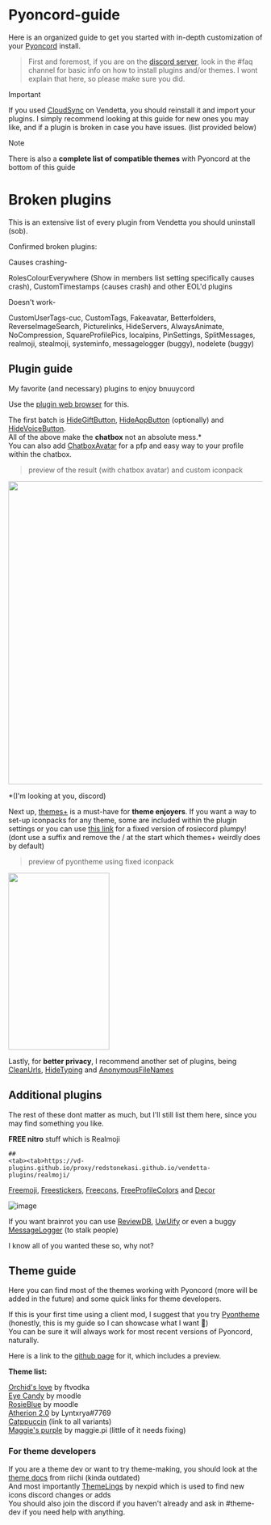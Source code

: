 # Pyoncord-guide
Here is an organized guide to get you started with in-depth customization of your [Pyoncord](https://github.com/pyoncord/Bunny) install.

> First and foremost, if you are on the [discord server](https://discord.gg/pyoncord), look in the #faq channel for basic info on how to install plugins and/or themes. I wont explain that here, so please make sure you did.

> [!IMPORTANT]
> If you used [CloudSync](https://vd-plugins.github.io/proxy/vendetta.nexpid.xyz/cloud-sync/) on Vendetta, you should reinstall it and import your plugins. I simply recommend looking at this guide for new ones you may like, and if a plugin is broken in case you have issues. (list provided below)

> [!NOTE] 
> There is also a **complete list of compatible themes** with Pyoncord at the bottom of this  guide

# Broken plugins
This is an extensive list of every plugin from Vendetta you should uninstall (sob).

Confirmed broken plugins:


Causes crashing-

RolesColourEverywhere (Show in members list setting specifically causes crash), CustomTimestamps (causes crash) and other EOL'd plugins

Doesn't work-

CustomUserTags-cuc, CustomTags, Fakeavatar, Betterfolders, ReverseImageSearch, Picturelinks, HideServers, AlwaysAnimate, NoCompression, SquareProfilePics, localpins, PinSettings, SplitMessages, realmoji, stealmoji, systeminfo, messagelogger (buggy), nodelete (buggy) <br>
## Plugin guide

My favorite (and necessary) plugins to enjoy bnuuycord

Use the [plugin web browser](https://vd-plugins.github.io/web/#) for this. 

The first batch is [HideGiftButton](https://vd-plugins.github.io/proxy/amsyarasyiq.github.io/letup/HideGiftButton/), [HideAppButton](https://rico040.github.io/bunny-plugins/hideappbutton/) (optionally) and [HideVoiceButton](https://aliernfrog.github.io/vd-plugins/HideVoiceButton/). <br>
All of the above make the **chatbox** not an absolute mess.* <br>
You can also add [ChatboxAvatar](https://vd-plugins.github.io/proxy/cynosphere.github.io/VendettaPlugins/ChatboxAvatar/) for a pfp and easy way to your profile within the chatbox.

> preview of the result (with chatbox avatar) and custom iconpack

<img src="https://github.com/rennpy/pyonguide/assets/158360149/f610bc0b-6183-453e-b1b8-6be19c0a4a29" width="600">

*(I'm looking at you, discord) 

Next up, [themes+](https://vd-plugins.github.io/proxy/fres621.github.io/vendetta-plugins/BetterSearch/) is a must-have for **theme enjoyers**. If you want a way to set-up iconpacks for any theme, some are included within the plugin settings or you can use [this link](https://raw.githubusercontent.com/rairof/discord-iconpacks/master/Packs/Plumpy/) for a fixed version of rosiecord plumpy! (dont use a suffix and remove the / at the start which themes+ weirdly does by default)

> preview of pyontheme using fixed iconpack

<img src="https://github.com/rennpy/pyonguide/assets/158360149/62a13fd6-0e66-429c-8c5b-9da65635c1a6" width="200" height="350"> <br>

Lastly, for **better privacy**, I recommend another set of plugins, being [CleanUrls](https://vd-plugins.github.io/proxy/vendetta.nexpid.xyz/clean-urls/), [HideTyping](https://vd-plugins.github.io/proxy/redstonekasi.github.io/vendetta-plugins/no-typing/) and [AnonymousFileNames](https://vd-plugins.github.io/proxy/maisymoe.github.io/strife/AnonymousFileNames/)

## Additional plugins

The rest of these dont matter as much, but I'll still list them here, since you may find something you like.

**FREE nitro** stuff which is 
Realmoji
```
##
<tab><tab>https://vd-plugins.github.io/proxy/redstonekasi.github.io/vendetta-plugins/realmoji/
```



 [Freemoji](https://vd-plugins.github.io/proxy/maisymoe.github.io/strife/Freemoji/), [Freestickers](https://vd-plugins.github.io/proxy/aliernfrog.github.io/vd-plugins/FreeStickers/), [Freecons](https://vd-plugins.github.io/proxy/dziurwa14.github.io/vendetta-plugins/Freecons/), [FreeProfileColors](https://vd-plugins.github.io/proxy/twnlink.github.io/vendetta-plugins/FreeProfileColors/) and [Decor](https://vd-plugins.github.io/proxy/decor-discord.github.io/vendetta-plugin/)

![image](https://github.com/rennpy/pyonguide/assets/158360149/f21f4185-6fb0-4324-bff4-852bb72a66aa)

If you want brainrot you can use [ReviewDB](https://janisslsm.github.io/vdplugins/ReviewDB/), [UwUify](https://vd-plugins.github.io/proxy/exhq.github.io/vendetta/uwuify/) or even a buggy [MessageLogger](https://angelix1.github.io/VP/message_logger/) (to stalk people)

I know all of you wanted these so, why not?

## Theme guide 

Here you can find most of the themes working with Pyoncord (more will be added in the future) and some quick links for theme developers.

If this is your first time using a client mod, I suggest that you try [Pyontheme](https://raw.githubusercontent.com/rennpy/pyontheme/main/pyontheme.json) (honestly, this is my guide so I can showcase what I want 🚎) <br>
You can be sure it will always work for most recent versions of Pyoncord, naturally.

Here is a link to the [github page](https://github.com/rennpy/pyontheme) for it, which includes a preview.

**Theme list:**

[Orchid's love](https://raw.githubusercontent.com/VodkaXMartini/VendettaTheme/main/Orchid.json) by ftvodka <br>
[Eye Candy](https://raw.githubusercontent.com/Quinxxxx/Discord-themes/main/Vendetta/Eye_candy.json) by moodle <br>
[RosieBlue](https://raw.githubusercontent.com/Moodzz1/DT/main/Vendetta/RosieBlue.json) by moodle <br>
[Atherion 2.0](https://raw.githubusercontent.com/LYNK-INCUU/Cosmicka/main/Aetherion-Vendetta.json) by Lyntxrya#7769 <br>
[Catppuccin](https://github.com/catppuccin/vendetta) (link to all variants) <br>
[Maggie's purple](https://raw.githubusercontent.com/maggster165/vendettathemes/main/maggiespurple.json) by maggie.pi (little of it needs fixing)

### For theme developers

If you are a theme dev or want to try theme-making, you should look at the [theme docs](https://docs.riichi.tech/) from riichi (kinda outdated) <br>
And most importantly [ThemeLings](https://github.com/nexpid/Themelings) by nexpid which is used to find new icons discord changes or adds <br>
You should also join the discord if you haven't already and ask in #theme-dev if you need help with anything.






